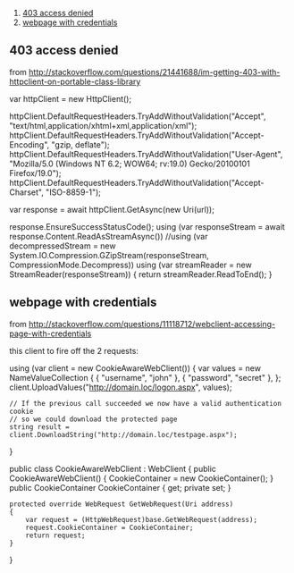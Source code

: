 <!-- TOC insertAnchor:true orderedList:true -->

1. [403 access denied](#403-access-denied)
2. [webpage with credentials](#webpage-with-credentials)

<!-- /TOC -->

<a id="markdown-403-access-denied" name="403-access-denied"></a>
## 403 access denied
from http://stackoverflow.com/questions/21441688/im-getting-403-with-httpclient-on-portable-class-library

var httpClient = new HttpClient();

httpClient.DefaultRequestHeaders.TryAddWithoutValidation("Accept", "text/html,application/xhtml+xml,application/xml");
httpClient.DefaultRequestHeaders.TryAddWithoutValidation("Accept-Encoding", "gzip, deflate");
httpClient.DefaultRequestHeaders.TryAddWithoutValidation("User-Agent", "Mozilla/5.0 (Windows NT 6.2; WOW64; rv:19.0) Gecko/20100101 Firefox/19.0");
httpClient.DefaultRequestHeaders.TryAddWithoutValidation("Accept-Charset", "ISO-8859-1");

var response = await httpClient.GetAsync(new Uri(url));

response.EnsureSuccessStatusCode();
using (var responseStream = await response.Content.ReadAsStreamAsync())
//using (var decompressedStream = new System.IO.Compression.GZipStream(responseStream, CompressionMode.Decompress))
using (var streamReader = new StreamReader(responseStream))
{
    return streamReader.ReadToEnd();
}

<a id="markdown-webpage-with-credentials" name="webpage-with-credentials"></a>
## webpage with credentials
from http://stackoverflow.com/questions/11118712/webclient-accessing-page-with-credentials

this client to fire off the 2 requests:

using (var client = new CookieAwareWebClient())
{
    var values = new NameValueCollection
    {
        { "username", "john" },
        { "password", "secret" },
    };
    client.UploadValues("http://domain.loc/logon.aspx", values);

    // If the previous call succeeded we now have a valid authentication cookie
    // so we could download the protected page
    string result = client.DownloadString("http://domain.loc/testpage.aspx");
}

public class CookieAwareWebClient : WebClient
{
    public CookieAwareWebClient()
    {
        CookieContainer = new CookieContainer();
    }
    public CookieContainer CookieContainer { get; private set; }

    protected override WebRequest GetWebRequest(Uri address)
    {
        var request = (HttpWebRequest)base.GetWebRequest(address);
        request.CookieContainer = CookieContainer;
        return request;
    }
}

